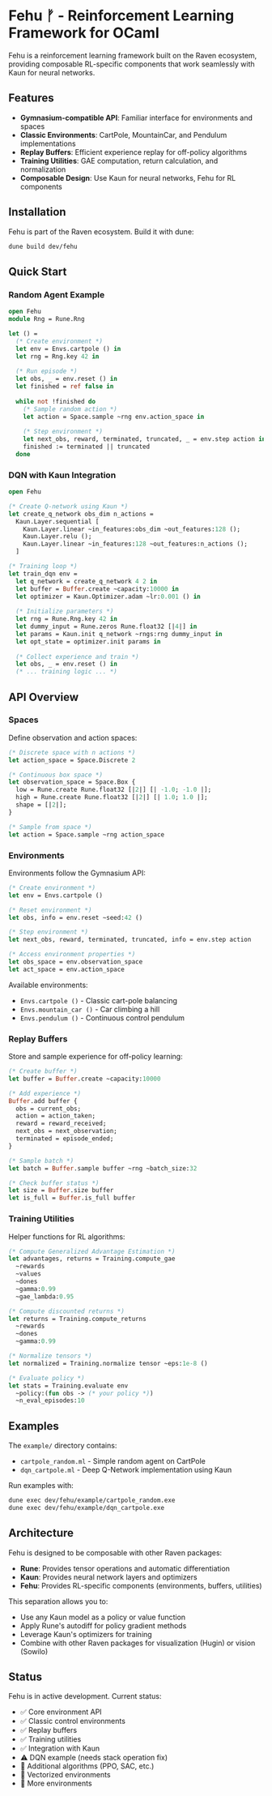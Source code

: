 # Fehu ᚠ - Reinforcement Learning Framework for OCaml

Fehu is a reinforcement learning framework built on the Raven ecosystem, providing composable RL-specific components that work seamlessly with Kaun for neural networks.

## Features

- **Gymnasium-compatible API**: Familiar interface for environments and spaces
- **Classic Environments**: CartPole, MountainCar, and Pendulum implementations
- **Replay Buffers**: Efficient experience replay for off-policy algorithms
- **Training Utilities**: GAE computation, return calculation, and normalization
- **Composable Design**: Use Kaun for neural networks, Fehu for RL components

## Installation

Fehu is part of the Raven ecosystem. Build it with dune:

```bash
dune build dev/fehu
```

## Quick Start

### Random Agent Example

```ocaml
open Fehu
module Rng = Rune.Rng

let () =
  (* Create environment *)
  let env = Envs.cartpole () in
  let rng = Rng.key 42 in
  
  (* Run episode *)
  let obs, _ = env.reset () in
  let finished = ref false in
  
  while not !finished do
    (* Sample random action *)
    let action = Space.sample ~rng env.action_space in
    
    (* Step environment *)
    let next_obs, reward, terminated, truncated, _ = env.step action in
    finished := terminated || truncated
  done
```

### DQN with Kaun Integration

```ocaml
open Fehu

(* Create Q-network using Kaun *)
let create_q_network obs_dim n_actions =
  Kaun.Layer.sequential [
    Kaun.Layer.linear ~in_features:obs_dim ~out_features:128 ();
    Kaun.Layer.relu ();
    Kaun.Layer.linear ~in_features:128 ~out_features:n_actions ();
  ]

(* Training loop *)
let train_dqn env =
  let q_network = create_q_network 4 2 in
  let buffer = Buffer.create ~capacity:10000 in
  let optimizer = Kaun.Optimizer.adam ~lr:0.001 () in
  
  (* Initialize parameters *)
  let rng = Rune.Rng.key 42 in
  let dummy_input = Rune.zeros Rune.float32 [|4|] in
  let params = Kaun.init q_network ~rngs:rng dummy_input in
  let opt_state = optimizer.init params in
  
  (* Collect experience and train *)
  let obs, _ = env.reset () in
  (* ... training logic ... *)
```

## API Overview

### Spaces

Define observation and action spaces:

```ocaml
(* Discrete space with n actions *)
let action_space = Space.Discrete 2

(* Continuous box space *)
let observation_space = Space.Box {
  low = Rune.create Rune.float32 [|2|] [| -1.0; -1.0 |];
  high = Rune.create Rune.float32 [|2|] [| 1.0; 1.0 |];
  shape = [|2|];
}

(* Sample from space *)
let action = Space.sample ~rng action_space
```

### Environments

Environments follow the Gymnasium API:

```ocaml
(* Create environment *)
let env = Envs.cartpole ()

(* Reset environment *)
let obs, info = env.reset ~seed:42 ()

(* Step environment *)
let next_obs, reward, terminated, truncated, info = env.step action

(* Access environment properties *)
let obs_space = env.observation_space
let act_space = env.action_space
```

Available environments:
- `Envs.cartpole ()` - Classic cart-pole balancing
- `Envs.mountain_car ()` - Car climbing a hill  
- `Envs.pendulum ()` - Continuous control pendulum

### Replay Buffers

Store and sample experience for off-policy learning:

```ocaml
(* Create buffer *)
let buffer = Buffer.create ~capacity:10000

(* Add experience *)
Buffer.add buffer {
  obs = current_obs;
  action = action_taken;
  reward = reward_received;
  next_obs = next_observation;
  terminated = episode_ended;
}

(* Sample batch *)
let batch = Buffer.sample buffer ~rng ~batch_size:32

(* Check buffer status *)
let size = Buffer.size buffer
let is_full = Buffer.is_full buffer
```

### Training Utilities

Helper functions for RL algorithms:

```ocaml
(* Compute Generalized Advantage Estimation *)
let advantages, returns = Training.compute_gae
  ~rewards
  ~values
  ~dones
  ~gamma:0.99
  ~gae_lambda:0.95

(* Compute discounted returns *)
let returns = Training.compute_returns
  ~rewards
  ~dones
  ~gamma:0.99

(* Normalize tensors *)
let normalized = Training.normalize tensor ~eps:1e-8 ()

(* Evaluate policy *)
let stats = Training.evaluate env
  ~policy:(fun obs -> (* your policy *))
  ~n_eval_episodes:10
```

## Examples

The `example/` directory contains:
- `cartpole_random.ml` - Simple random agent on CartPole
- `dqn_cartpole.ml` - Deep Q-Network implementation using Kaun

Run examples with:
```bash
dune exec dev/fehu/example/cartpole_random.exe
dune exec dev/fehu/example/dqn_cartpole.exe
```

## Architecture

Fehu is designed to be composable with other Raven packages:
- **Rune**: Provides tensor operations and automatic differentiation
- **Kaun**: Provides neural network layers and optimizers
- **Fehu**: Provides RL-specific components (environments, buffers, utilities)

This separation allows you to:
- Use any Kaun model as a policy or value function
- Apply Rune's autodiff for policy gradient methods
- Leverage Kaun's optimizers for training
- Combine with other Raven packages for visualization (Hugin) or vision (Sowilo)

## Status

Fehu is in active development. Current status:
- ✅ Core environment API
- ✅ Classic control environments
- ✅ Replay buffers
- ✅ Training utilities
- ✅ Integration with Kaun
- ⚠️  DQN example (needs stack operation fix)
- 🚧 Additional algorithms (PPO, SAC, etc.)
- 🚧 Vectorized environments
- 🚧 More environments
